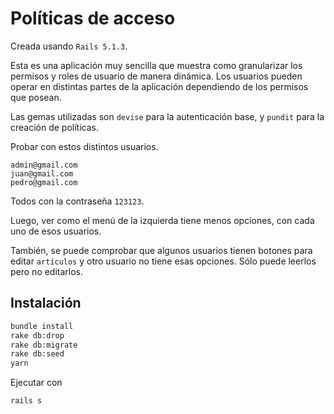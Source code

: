 # Políticas de acceso

Creada usando `Rails 5.1.3`.

Esta es una aplicación muy sencilla que muestra como granularizar los permisos y roles de usuario de manera dinámica. Los usuarios pueden operar en distintas partes de la aplicación dependiendo de los permisos que posean.

Las gemas utilizadas son `devise` para la autenticación base, y `pundit` para la creación de políticas.

Probar con estos distintos usuarios.

```
admin@gmail.com
juan@gmail.com
pedro@gmail.com
```

Todos con la contraseña `123123`.

Luego, ver como el menú de la izquierda tiene menos opciones, con cada uno de esos usuarios.

También, se puede comprobar que algunos usuarios tienen botones para editar `artículos` y otro usuario no tiene esas opciones. Sólo puede leerlos pero no editarlos.

## Instalación

```bash
bundle install
rake db:drop
rake db:migrate
rake db:seed
yarn
```

Ejecutar con

```bash
rails s
```
